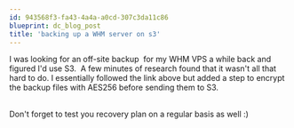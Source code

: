 ```yaml
---
id: 943568f3-fa43-4a4a-a0cd-307c3da11c86
blueprint: dc_blog_post
title: 'backing up a WHM server on s3'
---
```

I was looking for an off-site backup &nbsp;for my WHM VPS a while back and figured I'd use S3. &nbsp;A few minutes of research found that it wasn't all that hard to do. I essentially followed the link above but added a step to encrypt the backup files with AES256 before sending them to S3.<div><br></div><div>Don't forget to test you recovery plan on a regular basis as well :)</div>